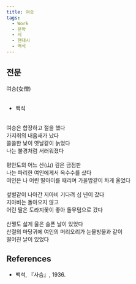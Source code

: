 ```yaml
---
title: 여승
tags:
  - Work
  - 문학
  - 시
  - 현대시
  - 백석
---
```


## 전문
여승(女僧)<br />
<br />
- 백석<br />
<br />
여승은 합장하고 절을 했다<br />
가지취의 내음새가 났다<br />
쓸쓸한 낯이 옛날같이 늙었다<br />
나는 불경처럼 서러워졌다<br />
<br />
평안도의 어느 산(山) 깊은 금점판<br />
나는 파리한 여인에게서 옥수수를 샀다<br />
여인은 나 어린 딸아이를 때리며 가을밤같이 차게 울었다<br />
<br />
섶벌같이 나아간 지아비 기다려 십 년이 갔다<br />
지아비는 돌아오지 않고<br />
어린 딸은 도라지꽃이 좋아 돌무덤으로 갔다<br />
<br />
산꿩도 섧게 울은 슬픈 날이 있었다<br />
산절의 마당귀에 여인의 머리오리가 눈물방울과 같이<br />
떨어진 날이 있었다

## References
- 백석, 『사슴』, 1936.